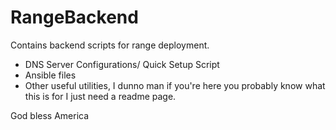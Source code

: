 # RangeBackend

Contains backend scripts for range deployment.
* DNS Server Configurations/ Quick Setup Script
* Ansible files
* Other useful utilities, I dunno man if you're here you probably know what this is for I just need a readme page.

God bless America
